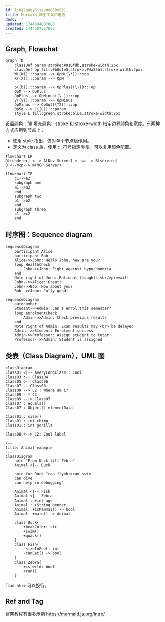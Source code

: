 ```yaml
---
id: lj8j2g0qy6jssv0o858y531
title: Mermaid_画图工具和语法
desc: ''
updated: 1744394007003
created: 1744387527662
---
```


## Graph, Flowchat

```mermaid
graph TD
    classDef param stroke:#916fdb,stroke-width:2px;
    classDef op fill:#b0dfe5,stroke:#4a85b1,stroke-width:2px;
    W((W)):::param --> OpM((\*)):::op
    X((X)):::param --> OpM

    b((b)):::param --> OpPlus((\+)):::op
    OpM --> OpPlus
    OpPlus --> OpMinus((\-)):::op
    y((y)):::param --> OpMinus
    OpMinus --> OpSq((\^2)):::op
    OpSq --> L((L)):::param
    style L fill:green,stroke:blue,stroke-width:2px
```

设置颜色：fill 填充颜色，stroke 和 stroke-width 指定边界颜色和宽度。有两种方式应用到节点上：
- 使用 style 指出，仅对单个节点起作用。
- 定义为 class 后，使用 ::: 符号指定类型，可以复用颜色配置。

```mermaid
flowchart LR
D[renderer] <--> A[Dev Server] <--ws--> B[service]
B <--mcp--> m(MCP Server)
```

```mermaid
flowchart TB
    c1-->a2
    subgraph one
    a1-->a2
    end
    subgraph two
    b1-->b2
    end
    subgraph three
    c1-->c2
    end
```

## 时序图：Sequence diagram

```mermaid
sequenceDiagram
    participant Alice
    participant Bob
    Alice->>John: Hello John, how are you?
    loop HealthCheck
        John->>John: Fight against hypochondria
    end
    Note right of John: Rational thoughts <br/>prevail!
    John-->>Alice: Great!
    John->>Bob: How about you?
    Bob-->>John: Jolly good!
```

```mermaid
sequenceDiagram
    autonumber
    Student->>Admin: Can I enrol this semester?
    loop enrolmentCheck
        Admin->>Admin: Check previous results
    end
    Note right of Admin: Exam results may <br> be delayed
    Admin-->>Student: Enrolment success
    Admin->>Professor: Assign student to tutor
    Professor-->>Admin: Student is assigned
```

## 类表（Class Diagram），UML 图

```mermaid
classDiagram
Class01 <|-- AveryLongClass : Cool
Class03 *-- Class04
Class05 o-- Class06
Class07 .. Class08
Class09 --> C2 : Where am i?
Class09 --* C3
Class09 --|> Class07
Class07 : equals()
Class07 : Object[] elementData

Class01 : size()
Class01 : int chimp
Class01 : int gorilla

Class08 <--> C2: Cool label
```

```mermaid
---
title: Animal example
---
classDiagram
    note "From Duck till Zebra"
    Animal <|-- Duck

    note for Duck "can fly<br>can swim
    can dive
    can help in debugging"

    Animal <|-- Fish
    Animal <|-- Zebra
    Animal : +int age
    Animal : +String gender
    Animal: +isMammal() -> bool
    Animal: +mate() -> Animal

    class Duck{
        +beakColor: str
        +swim()
        +quack()
    }
    class Fish{
        -sizeInFeet: int
        -canEat() -> bool
    }
    class Zebra{
        +is_wild: bool
        +run()
    }
```

Tips: `<br>` 可以换行。

## Ref and Tag

官网教程有很多示例
https://mermaid.js.org/intro/
